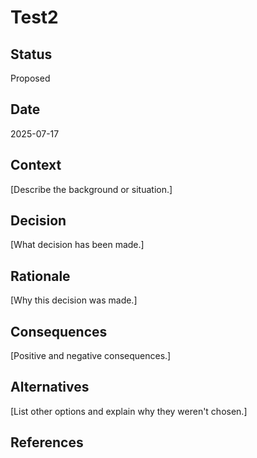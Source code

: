 # Test2

## Status
Proposed

## Date
2025-07-17

## Context
[Describe the background or situation.]

## Decision
[What decision has been made.]

## Rationale
[Why this decision was made.]

## Consequences
[Positive and negative consequences.]

## Alternatives
[List other options and explain why they weren't chosen.]

## References
